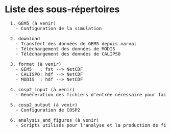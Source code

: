 # Liste des sous-répertoires

<pre>
  1. GEM5 (à venir)
    - Configuration de la simulation

  2. download
    - Transfert des données de GEM5 depuis narval
    - Téléchargement des données de MODIS
    - Téléchargement des données de CALIPSO

  3. format (à venir)
    - GEM5   : fst --> NetCDF
    - CALISPO: hdf --> NetCDF
    - MODIS  : hdf --> NetCDF

  4. cosp2_input (à venir)
    - Généreration des fichiers d'entrée nécessaire pour faire rouler COSP2 (à partir des données de GEM5)

  5. cosp2_output (à venir)
    - Configuration de COSP2

  6. analysis_and_figures (à venir)
    - Scripts utilisés pour l'analyse et la production de figures
</pre>
